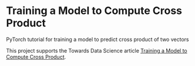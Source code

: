 # Training a Model to Compute Cross Product
PyTorch tutorial for training a model to predict cross product of two vectors

This project supports the Towards Data Science article [Training a Model to Compute Cross Product](https://towardsdatascience.com/training-a-model-to-compute-cross-product-8c9390541fc9). 

